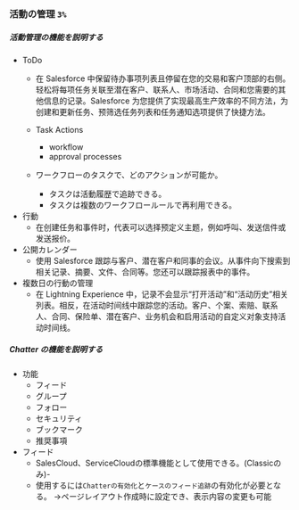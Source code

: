 ### 活動の管理 `3%`

##### 活動管理の機能を説明する

- ToDo
  - 在 Salesforce 中保留待办事项列表且停留在您的交易和客户顶部的右侧。轻松将每项任务关联至潜在客户、联系人、市场活动、合同和您需要的其他信息的记录。Salesforce 为您提供了实现最高生产效率的不同方法，为创建和更新任务、预筛选任务列表和任务通知选项提供了快捷方法。
  - Task Actions
    - workflow 
    - approval processes
  
  - ワークフローのタスクで、どのアクションが可能か。
    - タスクは活動履歴で追跡できる。
    - タスクは複数のワークフロールールで再利用できる。
- 行動
  - 在创建任务和事件时，代表可以选择预定义主题，例如呼叫、发送信件或发送报价。
- 公開カレンダー
  - 使用 Salesforce 跟踪与客户、潜在客户和同事的会议。从事件向下搜索到相关记录、摘要、文件、合同等。您还可以跟踪报表中的事件。
- 複数日の行動の管理
  - 在 Lightning Experience 中，记录不会显示“打开活动”和“活动历史”相关列表。相反，在活动时间线中跟踪您的活动。客户、个案、索赔、联系人、合同、保险单、潜在客户、业务机会和启用活动的自定义对象支持活动时间线。

##### Chatter の機能を説明する

- 功能
  - フィード
  - グループ
  - フォロー
  - セキュリティ
  - ブックマーク
  - 推奨事項
- フィード
  - SalesCloud、ServiceCloudの標準機能として使用できる。(Classicのみ)-
  - 使用するには`Chatterの有効化`と`ケースのフィード追跡`の有効化が必要となる。
    →ページレイアウト作成時に設定でき、表示内容の変更も可能

